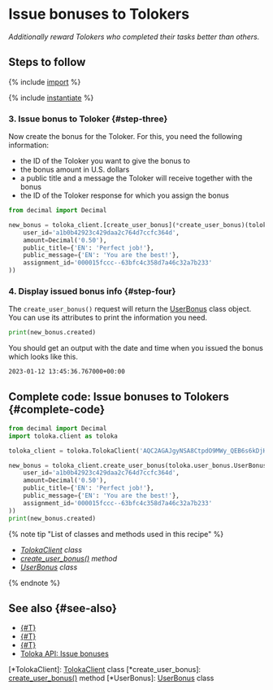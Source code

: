 # Issue bonuses to Tolokers

_Additionally reward Tolokers who completed their tasks better than others._

## Steps to follow

{% include [import](../_includes/recipes/import.md) %}

{% include [instantiate](../_includes/recipes/instantiate.md) %}

### 3. Issue bonus to Toloker {#step-three}

Now create the bonus for the Toloker. For this, you need the following information:

- the ID of the Toloker you want to give the bonus to
- the bonus amount in U.S. dollars
- a public title and a message the Toloker will receive together with the bonus
- the ID of the Toloker response for which you assign the bonus

```python
from decimal import Decimal

new_bonus = toloka_client.[create_user_bonus](*create_user_bonus)(toloka.user_bonus.[UserBonus](*UserBonus)(
    user_id='a1b0b42923c429daa2c764d7ccfc364d',
    amount=Decimal('0.50'),
    public_title={'EN': 'Perfect job!'},
    public_message={'EN': 'You are the best!'},
    assignment_id='000015fccc--63bfc4c358d7a46c32a7b233'
))
```

### 4. Display issued bonus info {#step-four}

The `create_user_bonus()` request will return the [UserBonus](../reference/toloka.client.user_bonus.UserBonus.md) class object. You can use its attributes to print the information you need.

```python
print(new_bonus.created)
```

You should get an output with the date and time when you issued the bonus which looks like this.

```bash
2023-01-12 13:45:36.767000+00:00
```

## Complete code: Issue bonuses to Tolokers {#complete-code}

```python
from decimal import Decimal
import toloka.client as toloka

toloka_client = toloka.TolokaClient('AQC2AGAJgyNSA8CtpdO9MWy_QEB6s6kDjHUoElE', 'PRODUCTION')

new_bonus = toloka_client.create_user_bonus(toloka.user_bonus.UserBonus(
    user_id='a1b0b42923c429daa2c764d7ccfc364d',
    amount=Decimal('0.50'),
    public_title={'EN': 'Perfect job!'},
    public_message={'EN': 'You are the best!'},
    assignment_id='000015fccc--63bfc4c358d7a46c32a7b233'
))
print(new_bonus.created)
```

{% note tip "List of classes and methods used in this recipe" %}

- _[TolokaClient](../reference/toloka.client.TolokaClient.md) class_
- _[create_user_bonus()](../reference/toloka.client.TolokaClient.create_user_bonus.md) method_
- _[UserBonus](../reference/toloka.client.user_bonus.UserBonus.md) class_

{% endnote %}

## See also {#see-also}

- [{#T}](../../guide/concepts/overview.md)
- [{#T}](./learn-basics.md)
- [{#T}](./use-cases.md)
- [Toloka API: Issue bonuses](https://toloka.ai/docs/api/api-reference/#post-/user-bonuses)

[*TolokaClient]: [TolokaClient](../reference/toloka.client.TolokaClient.md) class
[*create_user_bonus]: [create_user_bonus()](../reference/toloka.client.TolokaClient.create_user_bonus.md) method
[*UserBonus]: [UserBonus](../reference/toloka.client.user_bonus.UserBonus.md) class